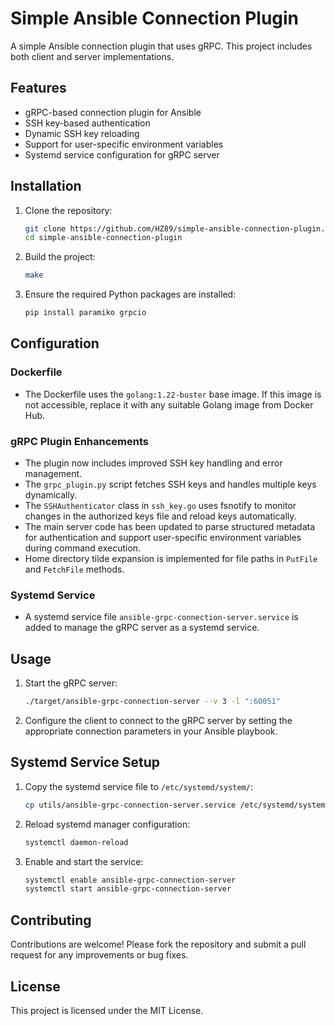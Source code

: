 
# Simple Ansible Connection Plugin

A simple Ansible connection plugin that uses gRPC. This project includes both client and server implementations.

## Features

- gRPC-based connection plugin for Ansible
- SSH key-based authentication
- Dynamic SSH key reloading
- Support for user-specific environment variables
- Systemd service configuration for gRPC server

## Installation

1. Clone the repository:
    ```bash
    git clone https://github.com/HZ89/simple-ansible-connection-plugin.git
    cd simple-ansible-connection-plugin
    ```

2. Build the project:
    ```bash
    make
    ```

3. Ensure the required Python packages are installed:
    ```bash
    pip install paramiko grpcio
    ```

## Configuration

### Dockerfile

- The Dockerfile uses the `golang:1.22-buster` base image. If this image is not accessible, replace it with any suitable
  Golang image from Docker Hub.

### gRPC Plugin Enhancements

- The plugin now includes improved SSH key handling and error management.
- The `grpc_plugin.py` script fetches SSH keys and handles multiple keys dynamically.
- The `SSHAuthenticator` class in `ssh_key.go` uses fsnotify to monitor changes in the authorized keys file and reload
  keys automatically.
- The main server code has been updated to parse structured metadata for authentication and support user-specific
  environment variables during command execution.
- Home directory tilde expansion is implemented for file paths in `PutFile` and `FetchFile` methods.

### Systemd Service

- A systemd service file `ansible-grpc-connection-server.service` is added to manage the gRPC server as a systemd
  service.

## Usage

1. Start the gRPC server:
    ```bash
    ./target/ansible-grpc-connection-server --v 3 -l ":60051"
    ```

2. Configure the client to connect to the gRPC server by setting the appropriate connection parameters in your Ansible
   playbook.

## Systemd Service Setup

1. Copy the systemd service file to `/etc/systemd/system/`:
    ```bash
    cp utils/ansible-grpc-connection-server.service /etc/systemd/system/
    ```

2. Reload systemd manager configuration:
    ```bash
    systemctl daemon-reload
    ```

3. Enable and start the service:
    ```bash
    systemctl enable ansible-grpc-connection-server
    systemctl start ansible-grpc-connection-server
    ```

## Contributing

Contributions are welcome! Please fork the repository and submit a pull request for any improvements or bug fixes.

## License

This project is licensed under the MIT License.

